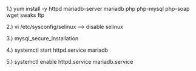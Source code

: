 1.) yum install -y httpd mariadb-server mariadb php php-mysql php-soap wget swaks ftp

2.) vi /etc/sysconfig/selinux --> disable selinux

3.) mysql_secure_installation

4.) systemctl start httpd.service mariadb 

5.) systemctl enable httpd.service mariadb.service 
